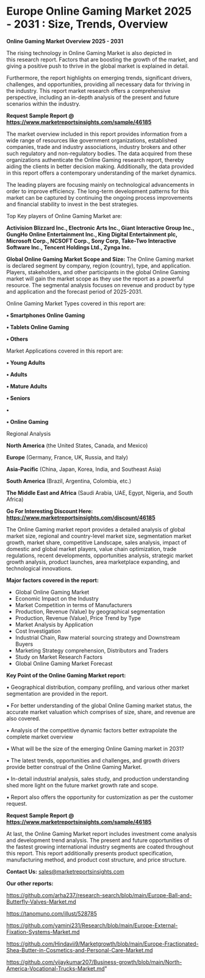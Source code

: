 # Europe Online Gaming Market 2025 - 2031 : Size, Trends, Overview

<Strong> Online Gaming Market Overview 2025 - 2031</strong>

The rising technology in Online Gaming Market is also depicted in this research report. Factors that are boosting the growth of the market, and giving a positive push to thrive in the global market is explained in detail.

Furthermore, the report highlights on emerging trends, significant drivers, challenges, and opportunities, providing all necessary data for thriving in the industry. This report market research offers a comprehensive perspective, including an in-depth analysis of the present and future scenarios within the industry.

<strong>Request Sample Report @ <a href=https://www.marketreportsinsights.com/sample/46185>https://www.marketreportsinsights.com/sample/46185</a></strong>

The market overview included in this report provides information from a wide range of resources like government organizations, established companies, trade and industry associations, industry brokers and other such regulatory and non-regulatory bodies. The data acquired from these organizations authenticate the Online Gaming research report, thereby aiding the clients in better decision making. Additionally, the data provided in this report offers a contemporary understanding of the market dynamics.

The leading players are focusing mainly on technological advancements in order to improve efficiency. The long-term development patterns for this market can be captured by continuing the ongoing process improvements and financial stability to invest in the best strategies.

Top Key players of Online Gaming Market are:

<strong>Activision Blizzard Inc., Electronic Arts Inc., Giant Interactive Group Inc., GungHo Online Entertainment Inc., King Digital Entertainment plc, Microsoft Corp., NCSOFT Corp., Sony Corp, Take-Two Interactive Software Inc., Tencent Holdings Ltd., Zynga Inc.</strong>

<strong><b>Global Online Gaming Market Scope and Size:</b></strong>
The Online Gaming market is declared segment by company, region (country), type, and application. Players, stakeholders, and other participants in the global Online Gaming market will gain the market scope as they use the report as a powerful resource. The segmental analysis focuses on revenue and product by type and application and the forecast period of 2025-2031.

Online Gaming Market Types covered in this report are:

<strong>•  Smartphones Online Gaming

•  Tablets Online Gaming

•  Others</strong>

Market Applications covered in this report are:

<strong>•  Young Adults

•  Adults

•  Mature Adults

•  Seniors

•  

•  Online Gaming</strong> 

Regional Analysis

<strong>North America</strong> (the United States, Canada, and Mexico)

<strong>Europe</strong> (Germany, France, UK, Russia, and Italy)

<strong>Asia-Pacific</strong> (China, Japan, Korea, India, and Southeast Asia)

<strong>South America</strong> (Brazil, Argentina, Colombia, etc.)

<strong>The Middle East and Africa</strong> (Saudi Arabia, UAE, Egypt, Nigeria, and South Africa)

<strong>Go For Interesting Discount Here: <a href=https://www.marketreportsinsights.com/discount/46185>https://www.marketreportsinsights.com/discount/46185</a></strong>

The Online Gaming market report provides a detailed analysis of global market size, regional and country-level market size, segmentation market growth, market share, competitive Landscape, sales analysis, impact of domestic and global market players, value chain optimization, trade regulations, recent developments, opportunities analysis, strategic market growth analysis, product launches, area marketplace expanding, and technological innovations.

<strong><b>Major factors covered in the report:</b></strong>
<ul>
  <li>Global Online Gaming Market </li>
  <li>Economic Impact on the Industry</li>
  <li>Market Competition in terms of Manufacturers</li>
  <li>Production, Revenue (Value) by geographical segmentation</li>
  <li>Production, Revenue (Value), Price Trend by Type</li>
  <li>Market Analysis by Application</li>
  <li>Cost Investigation</li>
  <li>Industrial Chain, Raw material sourcing strategy and Downstream Buyers</li>
  <li>Marketing Strategy comprehension, Distributors and Traders</li>
  <li>Study on Market Research Factors</li>
  <li>Global Online Gaming Market Forecast</li>
</ul>

<strong><b>Key Point of the Online Gaming Market report:</b></strong>

• Geographical distribution, company profiling, and various other market segmentation are provided in the report.

• For better understanding of the global Online Gaming market status, the accurate market valuation which comprises of size, share, and revenue are also covered.

• Analysis of the competitive dynamic factors better extrapolate the complete market overview

• What will be the size of the emerging Online Gaming market in 2031?

• The latest trends, opportunities and challenges, and growth drivers provide better construal of the Online Gaming Market.

• In-detail industrial analysis, sales study, and production understanding shed more light on the future market growth rate and scope.

• Report also offers the opportunity for customization as per the customer request.

<strong>Request Sample Report @ <a href=https://www.marketreportsinsights.com/sample/46185>https://www.marketreportsinsights.com/sample/46185</a></strong>

At last, the Online Gaming Market report includes investment come analysis and development trend analysis. The present and future opportunities of the fastest growing international industry segments are coated throughout this report. This report additionally presents product specification, manufacturing method, and product cost structure, and price structure.

<strong>Contact Us:</strong>
sales@marketreportsinsights.com

<strong>Our other reports:</strong>

<a href=https://github.com/arha237/research-search/blob/main/Europe-Ball-and-Butterfly-Valves-Market.md>https://github.com/arha237/research-search/blob/main/Europe-Ball-and-Butterfly-Valves-Market.md</a>

<a href=https://tanomuno.com/illust/528785>https://tanomuno.com/illust/528785</a>

<a href=https://github.com/yamini231/Research/blob/main/Europe-External-Fixation-Systems-Market.md>https://github.com/yamini231/Research/blob/main/Europe-External-Fixation-Systems-Market.md</a>

<a href=https://github.com/Hindavii9/Marketgrowth/blob/main/Europe-Fractionated-Shea-Butter-in-Cosmetics-and-Personal-Care-Market.md>https://github.com/Hindavii9/Marketgrowth/blob/main/Europe-Fractionated-Shea-Butter-in-Cosmetics-and-Personal-Care-Market.md</a>

<a href=https://github.com/vijaykumar207/Business-growth/blob/main/North-America-Vocational-Trucks-Market.md>https://github.com/vijaykumar207/Business-growth/blob/main/North-America-Vocational-Trucks-Market.md</a>"
